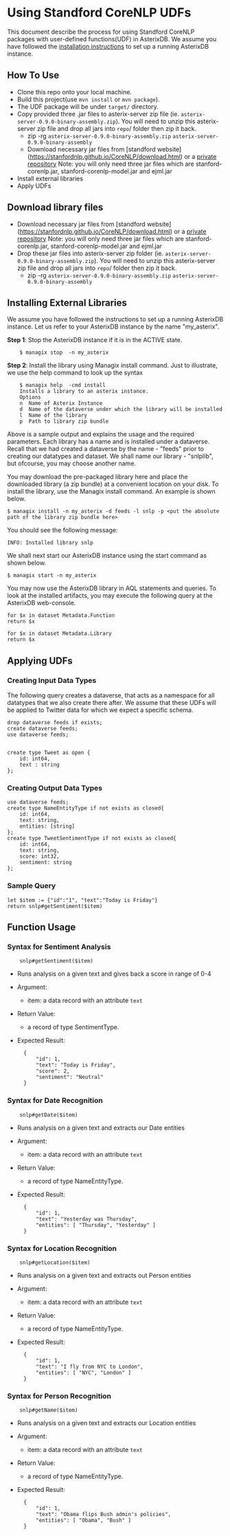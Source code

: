 
# Using Standford CoreNLP UDFs 


This document describe the process for using Standford CoreNLP packages with user-defined functions(UDF) in AsterixDB. We assume you have followed the [installation instructions](http://asterixdb.apache.org/docs/0.9.0/install.html) to set up a running AsterixDB instance.

## How To Use
* Clone this repo onto your local machine.
* Build this project(use `mvn install` or `mvn package`).
* The UDF package will be under `target/` directory.
* Copy provided three .jar files to asterix-server zip file (ie. `asterix-server-0.9.0-binary-assembly.zip`). You will need to unzip this asterix-server zip file and drop all jars into `repo`/ folder then zip it back.
    - zip -rg `asterix-server-0.9.0-binary-assembly.zip` `asterix-server-0.9.0-binary-assembly`
    - Download necessary jar files from [standford website] (https://stanfordnlp.github.io/CoreNLP/download.html) or a [private repository](https://drive.google.com/open?id=0B8f-3gEi4pmhcUQzNzFQSUxpTEk) Note: you will only need three jar files which are stanford-corenlp.jar, stanford-corenlp-model.jar and ejml.jar
* Install external libraries
* Apply UDFs

## Download library files
- Download necessary jar files from [standford website] (https://stanfordnlp.github.io/CoreNLP/download.html) or a [private repository](https://drive.google.com/open?id=0B8f-3gEi4pmhcUQzNzFQSUxpTEk) Note: you will only need three jar files which are stanford-corenlp.jar, stanford-corenlp-model.jar and ejml.jar
- Drop these jar files into asterix-server zip folder (ie. `asterix-server-0.9.0-binary-assembly.zip`). You will need to unzip this asterix-server zip file and drop all jars into `repo`/ folder then zip it back.
    - zip -rg `asterix-server-0.9.0-binary-assembly.zip` `asterix-server-0.9.0-binary-assembly`
    
## Installing External Libraries

We assume you have followed the ​instructions to set up a running AsterixDB instance. Let us refer to your AsterixDB instance by the name "my_asterix".

**Step 1**: Stop the AsterixDB instance if it is in the ACTIVE state.

        $ managix stop  -n my_asterix

**Step 2**: Install the library using Managix install command. Just to illustrate, we use the help command to look up the syntax

        $ managix help  -cmd install
        Installs a library to an asterix instance.
        Options
        n  Name of Asterix Instance
        d  Name of the dataverse under which the library will be installed
        l  Name of the library
        p  Path to library zip bundle

Above is a sample output and explains the usage and the required parameters. Each library has a name and is installed under a dataverse. Recall that we had created a dataverse by the name - "feeds" prior to creating our datatypes and dataset. We shall name our library - "snlplib", but ofcourse, you may choose another name.

You may download the pre-packaged library here​ and place the downloaded library (a zip bundle) at a convenient location on your disk. To install the library, use the Managix install command. An example is shown below.

    $ managix install -n my_asterix -d feeds -l snlp -p <put the absolute path of the library zip bundle here> 

You should see the following message:

    INFO: Installed library snlp

We shall next start our AsterixDB instance using the start command as shown below.

    $ managix start -n my_asterix


You may now use the AsterixDB library in AQL statements and queries. To look at the installed artifacts, you may execute the following query at the AsterixDB web-console.

    for $x in dataset Metadata.Function 
    return $x

    for $x in dataset Metadata.Library
    return $x        

## Applying UDFs

### Creating Input Data Types
The following query creates a dataverse, that acts as a namespace for all datatypes that we also create there after. We assume that these UDFs will be applied to Twitter data for which we expect a specific schema.

    drop dataverse feeds if exists;
    create dataverse feeds;
    use dataverse feeds;


    create type Tweet as open {
        id: int64,
        text : string
    };

### Creating Output Data Types

    use dataverse feeds;
    create type NameEntityType if not exists as closed{
        id: int64,
        text: string,
        entities: [string]
    };
    create type TweetSentimentType if not exists as closed{
        id: int64,
        text: string,
        score: int32,
        sentiment: string
    };

### Sample Query
    let $item := {"id":"1", "text":"Today is Friday"}
    return snlp#getSentiment($item)

## Function Usage

### Syntax for Sentiment Analysis

        snlp#getSentiment($item)

- Runs analysis on a given text and gives back a score in range of 0-4
- Argument:
    + item: a data record with an attribute `text`
- Return Value:
    + a record of type SentimentType.
- Expected Result:

        {   
            "id": 1, 
            "text": "Today is Friday", 
            "score": 2, 
            "sentiment": "Neutral" 
        }

### Syntax for Date Recognition

        snlp#getDate($item)

- Runs analysis on a given text and extracts our Date entities
- Argument:
    + item: a data record with an attribute `text`
- Return Value:
    + a record of type NameEntityType.
- Expected Result:

        {   
            "id": 1, 
            "text": "Yesterday was Thursday",
            "entities": [ "Thursday", "Yesterday" ] 
        }

### Syntax for Location Recognition

        snlp#getLocation($item)

- Runs analysis on a given text and extracts out Person entities
- Argument:
    + item: a data record with an attribute `text`
- Return Value:
    + a record of type NameEntityType.
- Expected Result:

        { 
            "id": 1, 
            "text": "I fly from NYC to London",
            "entities": [ "NYC", "London" ] 
        }

### Syntax for Person Recognition

        snlp#getName($item)

- Runs analysis on a given text and extracts our Location entities
- Argument:
    + item: a data record with an attribute `text`
- Return Value:
    + a record of type NameEntityType.
- Expected Result:

        { 
            "id": 1, 
            "text": "Obama flips Bush admin's policies",
            "entities": [ "Obama", "Bush" ] 
        }
